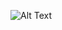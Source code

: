 ![Alt Text](https://github.com/rohan1198/Reinforcement-Learning-Deep-Q-Networks/blob/main/assets/nstep_dqn.gif)
